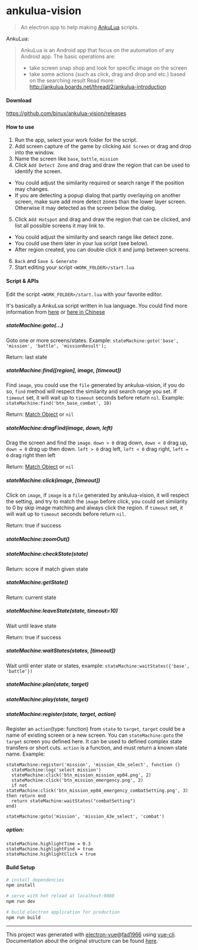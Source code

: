 # ankulua-vision

> An electron app to help making [AnkuLua](https://play.google.com/store/apps/details?id=com.appautomatic.ankulua.trial) scripts.

AnkuLua:
> AnkuLua is an Android app that focus on the automation of any Android app.
> The basic operations are:
>   * take screen snap shop and look for specific image on the screen 
>   * take some actions (such as click, drag and drop and etc.) based on the searching result
Read more: http://ankulua.boards.net/thread/2/ankulua-introduction

#### Download

https://github.com/binux/ankulua-vision/releases

#### How to use

1. Run the app, select your work folder for the script.
2. Add screen capture of the game by clicking `Add Screen` or drag and drop into the window.
3. Name the screen like `base`, `battle`, `mission`
4. Click `Add Detect Zone` and drag and draw the region that can be used to identify the screen.
  * You could adjust the similarity required or search range if the position may changes.
  * If you are detecting a popup dialog that partly overlaying on another screen, make sure add more detect zones than the lower layer screen. Otherwise it may detected as the screen below the dialog.
5. Click `Add Hotspot` and drag and draw the region that can be clicked, and list all possible screens it may link to.
  * You could adjust the similarity and search range like detect zone.
  * You could use them later in your lua script (see below).
  * After region created, you can double click it and jump between screens.
6. `Back` and `Save & Generate`
7. Start editing your script `<WORK_FOLDER>/start.lua`

#### Script & APIs

Edit the script `<WORK_FOLDER>/start.lua` with your favorite editor.

It's basically a AnkuLua script written in lua language. You could find more information from [here](http://ankulua.boards.net/thread/2/ankulua-introduction) or [here in Chinese](http://ankulua-tw.boards.net/thread/2/ankulua)

##### stateMachine:goto(...)

Goto one or more screens/states. Example: `stateMachine:goto('base', 'mission', 'battle', 'missionResult');`

Return: last state

##### stateMachine:find([region], image, [timeout])

Find `image`, you could use the `file` generated by ankulua-vision, if you do so, `find` method will respect the similarity and search range you set. If `timeout` set, it will wait up to `timeout` seconds before return `nil`. Example: `stateMachine:find('btn_base_combat', 10)`

Return: [Match Object](http://ankulua.boards.net/thread/6/objects-methods-introduction-sikuli-compatible) or `nil`

##### stateMachine:dragFind(image, down, left)

Drag the screen and find the `image`. `down > 0` drag down, `down < 0` drag up, `down = 0` drag up then down. `left > 0` drag left, `left < 0` drag right, `left = 0` drag right then left

Return: [Match Object](http://ankulua.boards.net/thread/6/objects-methods-introduction-sikuli-compatible) or `nil`

##### stateMachine:click(image, [timeout])

Click on `image`, if `image` is a `file` generated by ankulua-vision, it will respect the setting, and try to match the `image` before click, you could set similarity to 0 by skip image matching and always click the region. if `timeout` set, it will wait up to `timeout` seconds before return `nil`.

Return: true if success

##### stateMachine:zoomOut()

##### stateMachine:checkState(state)

Return: score if match given state

##### stateMachine:getState()

Return: current state

##### stateMachine:leaveState(state, timeout=10)

Wait until leave state

Return: true if success

##### stateMachine:waitStates(states, [timeout])

Wait until enter state or states, example: `stateMachine:waitStates({'base', 'battle'})`

##### stateMachine:plan(state, target)
##### stateMachine:play(state, target)

##### stateMachine:register(state, target, action)

Register an `action`(type: function) from `state` to `target`, `target` could be a name of existing screen or a new screen. You can `stateMachine:goto` the `target` screen you defined here. It can be used to defined complex state transfers or short cuts. `action` is a function, and must return a known state name. Example:

```
stateMachine:register('mission', 'mission_43e_select', function ()
  stateMachine:log('select mission')
  stateMachine:click('btn_mission_mission_ep04.png', 2)
  stateMachine:click('btn_mission_emergency.png', 2)
  if not stateMachine:click('btn_mission_ep04_emergency_combatSetting.png', 3) then return end
  return stateMachine:waitStates("combatSetting")
end)

stateMachine:goto('mission', 'mission_43e_select', 'combat')
```

##### option: 

```
stateMachine.highlightTime = 0.3
stateMachine.highlightFind = true
stateMachine.highlightClick = true
```


#### Build Setup

``` bash
# install dependencies
npm install

# serve with hot reload at localhost:9080
npm run dev

# build electron application for production
npm run build
```

---

This project was generated with [electron-vue](https://github.com/SimulatedGREG/electron-vue)@[fad1966](https://github.com/SimulatedGREG/electron-vue/tree/fad1966ffb4b7f27639e224bbbebf349f7ef7d8a) using [vue-cli](https://github.com/vuejs/vue-cli). Documentation about the original structure can be found [here](https://simulatedgreg.gitbooks.io/electron-vue/content/index.html).
